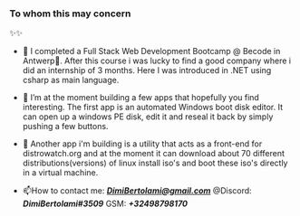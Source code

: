 ### To whom this may concern 


✨✨

- 🌱 I completed a Full Stack Web Development Bootcamp @ Becode in Antwerp👋. After this course i was lucky to find a good company where i did an internship of 3 months. Here I was introduced in .NET using csharp as main language.
- 👯 I’m at the moment building a few apps that hopefully you find interesting. The first app is an automated Windows boot disk editor. It can open up a windows PE disk, edit it and reseal it back by simply pushing a few buttons.
- 💬 Another app i'm building is a utility that acts as a front-end for distrowatch.org and at the moment it can download about 70 different distributions(versions) of linux install iso's and boot these iso's directly in a virtual machine. 

- 📫How to contact me:  ***DimiBertolami@gmail.com***   @Discord: ***DimiBertolami#3509*** GSM: ***+32498798170***

<!-- - ⚡ Fun fact: -->
